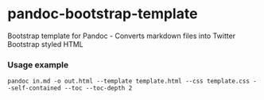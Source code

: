 pandoc-bootstrap-template
=========================

Bootstrap template for Pandoc - Converts markdown files into Twitter Bootstrap styled HTML

### Usage example

    pandoc in.md -o out.html --template template.html --css template.css --self-contained --toc --toc-depth 2
